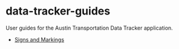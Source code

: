 # data-tracker-guides
User guides for the Austin Transportation Data Tracker application.

- [Signs and Markings](https://github.com/cityofaustin/data-tracker-guides/tree/master/signsmarkings)
